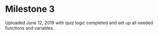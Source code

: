 # Milestone 3

Uploaded June 12, 2019 with quiz logic completed and set up all needed functions and variables.